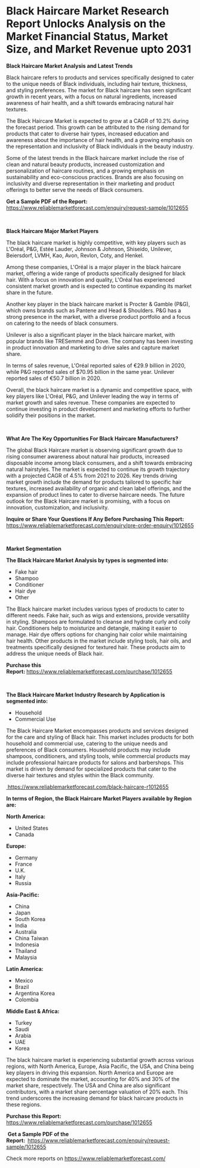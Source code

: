 <p><h1>Black Haircare Market Research Report Unlocks Analysis on the Market Financial Status, Market Size, and Market Revenue upto 2031</h1></p><p><strong>Black Haircare Market Analysis and Latest Trends</strong></p>
<p><p>Black haircare refers to products and services specifically designed to cater to the unique needs of Black individuals, including hair texture, thickness, and styling preferences. The market for Black haircare has seen significant growth in recent years, with a focus on natural ingredients, increased awareness of hair health, and a shift towards embracing natural hair textures.</p><p>The Black Haircare Market is expected to grow at a CAGR of 10.2% during the forecast period. This growth can be attributed to the rising demand for products that cater to diverse hair types, increased education and awareness about the importance of hair health, and a growing emphasis on the representation and inclusivity of Black individuals in the beauty industry.</p><p>Some of the latest trends in the Black haircare market include the rise of clean and natural beauty products, increased customization and personalization of haircare routines, and a growing emphasis on sustainability and eco-conscious practices. Brands are also focusing on inclusivity and diverse representation in their marketing and product offerings to better serve the needs of Black consumers.</p></p>
<p><strong>Get a Sample PDF of the Report:&nbsp;</strong> <a href="https://www.reliablemarketforecast.com/enquiry/request-sample/1012655">https://www.reliablemarketforecast.com/enquiry/request-sample/1012655</a></p>
<p>&nbsp;</p>
<p><strong>Black Haircare Major Market Players</strong></p>
<p><p>The black haircare market is highly competitive, with key players such as L'Oréal, P&G, Estée Lauder, Johnson & Johnson, Shiseido, Unilever, Beiersdorf, LVMH, Kao, Avon, Revlon, Coty, and Henkel.</p><p>Among these companies, L'Oréal is a major player in the black haircare market, offering a wide range of products specifically designed for black hair. With a focus on innovation and quality, L'Oréal has experienced consistent market growth and is expected to continue expanding its market share in the future.</p><p>Another key player in the black haircare market is Procter & Gamble (P&G), which owns brands such as Pantene and Head & Shoulders. P&G has a strong presence in the market, with a diverse product portfolio and a focus on catering to the needs of black consumers.</p><p>Unilever is also a significant player in the black haircare market, with popular brands like TRESemmé and Dove. The company has been investing in product innovation and marketing to drive sales and capture market share.</p><p>In terms of sales revenue, L'Oréal reported sales of €29.9 billion in 2020, while P&G reported sales of $70.95 billion in the same year. Unilever reported sales of €50.7 billion in 2020.</p><p>Overall, the black haircare market is a dynamic and competitive space, with key players like L'Oréal, P&G, and Unilever leading the way in terms of market growth and sales revenue. These companies are expected to continue investing in product development and marketing efforts to further solidify their positions in the market.</p></p>
<p>&nbsp;</p>
<p><strong>What Are The Key Opportunities For Black Haircare Manufacturers?</strong></p>
<p><p>The global Black Haircare market is observing significant growth due to rising consumer awareness about natural hair products, increased disposable income among black consumers, and a shift towards embracing natural hairstyles. The market is expected to continue its growth trajectory with a projected CAGR of 4.5% from 2021 to 2026. Key trends driving market growth include the demand for products tailored to specific hair textures, increased availability of organic and clean label offerings, and the expansion of product lines to cater to diverse haircare needs. The future outlook for the Black Haircare market is promising, with a focus on innovation, customization, and inclusivity.</p></p>
<p><strong>Inquire or Share Your Questions If Any Before Purchasing This Report:</strong> <a href="https://www.reliablemarketforecast.com/enquiry/pre-order-enquiry/1012655">https://www.reliablemarketforecast.com/enquiry/pre-order-enquiry/1012655</a></p>
<p>&nbsp;</p>
<p><strong>Market Segmentation</strong></p>
<p><strong>The Black Haircare Market Analysis by types is segmented into:</strong></p>
<p><ul><li>Fake hair</li><li>Shampoo</li><li>Conditioner</li><li>Hair dye</li><li>Other</li></ul></p>
<p><p>The Black haircare market includes various types of products to cater to different needs. Fake hair, such as wigs and extensions, provide versatility in styling. Shampoos are formulated to cleanse and hydrate curly and coily hair. Conditioners help to moisturize and detangle, making it easier to manage. Hair dye offers options for changing hair color while maintaining hair health. Other products in the market include styling tools, hair oils, and treatments specifically designed for textured hair. These products aim to address the unique needs of Black hair.</p></p>
<p><strong>Purchase this Report:&nbsp;</strong><a href="https://www.reliablemarketforecast.com/purchase/1012655">https://www.reliablemarketforecast.com/purchase/1012655</a></p>
<p>&nbsp;</p>
<p><strong>The Black Haircare Market Industry Research by Application is segmented into:</strong></p>
<p><ul><li>Household</li><li>Commercial Use</li></ul></p>
<p><p>The Black Haircare Market encompasses products and services designed for the care and styling of Black hair. This market includes products for both household and commercial use, catering to the unique needs and preferences of Black consumers. Household products may include shampoos, conditioners, and styling tools, while commercial products may include professional haircare products for salons and barbershops. This market is driven by demand for specialized products that cater to the diverse hair textures and styles within the Black community.</p></p>
<p><a href="https://www.reliablemarketforecast.com/black-haircare-r1012655">&nbsp;https://www.reliablemarketforecast.com/black-haircare-r1012655</a></p>
<p><strong>In terms of Region, the Black Haircare Market Players available by Region are:</strong></p>
<p>
    <p> <strong> North America: </strong>
        <ul>
            <li>United States</li>
            <li>Canada</li>
        </ul>
        </p> 
    <p> <strong> Europe: </strong>
        <ul>
            <li>Germany</li>
            <li>France</li>
            <li>U.K.</li>
            <li>Italy</li>
            <li>Russia</li>
        </ul>
        </p> 
    <p> <strong> Asia-Pacific: </strong>
        <ul>
            <li>China</li>
            <li>Japan</li>
            <li>South Korea</li>
            <li>India</li>
            <li>Australia</li>
            <li>China Taiwan</li>
            <li>Indonesia</li>
            <li>Thailand</li>
            <li>Malaysia</li>
        </ul>
        </p> 
    <p> <strong> Latin America: </strong>
        <ul>
            <li>Mexico</li>
            <li>Brazil</li>
            <li>Argentina Korea</li>
            <li>Colombia</li>
        </ul>
        </p> 
    <p> <strong> Middle East & Africa: </strong>
        <ul>
            <li>Turkey</li>
            <li>Saudi</li>
            <li>Arabia</li>
            <li>UAE</li>
            <li>Korea</li>
        </ul>
    </p>
    </p>
<p><p>The black haircare market is experiencing substantial growth across various regions, with North America, Europe, Asia Pacific, the USA, and China being key players in driving this expansion. North America and Europe are expected to dominate the market, accounting for 40% and 30% of the market share, respectively. The USA and China are also significant contributors, with a market share percentage valuation of 20% each. This trend underscores the increasing demand for black haircare products in these regions.</p></p>
<p><strong>Purchase this Report: </strong><a href="https://www.reliablemarketforecast.com/purchase/1012655">https://www.reliablemarketforecast.com/purchase/1012655</a></p>
<p>&nbsp;<strong>Get a Sample PDF of the Report:&nbsp;&nbsp;</strong><a href="https://www.reliablemarketforecast.com/enquiry/request-sample/1012655">https://www.reliablemarketforecast.com/enquiry/request-sample/1012655</a></p>
<p><strong></strong></p>
<p>Check more reports on <a href="https://www.reliablemarketforecast.com/">https://www.reliablemarketforecast.com/</a></p>